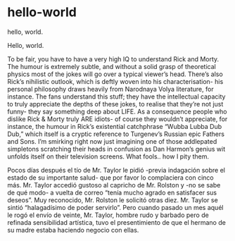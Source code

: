 # hello-world
hello, world.

Hello, world.

To be fair, you have to have a very high IQ to understand Rick and Morty. The humour is extremely subtle, and without a solid grasp of theoretical physics most of the jokes will go over a typical viewer’s head. There’s also Rick’s nihilistic outlook, which is deftly woven into his characterisation- his personal philosophy draws heavily from Narodnaya Volya literature, for instance. The fans understand this stuff; they have the intellectual capacity to truly appreciate the depths of these jokes, to realise that they’re not just funny- they say something deep about LIFE. As a consequence people who dislike Rick & Morty truly ARE idiots- of course they wouldn’t appreciate, for instance, the humour in Rick’s existential catchphrase “Wubba Lubba Dub Dub,” which itself is a cryptic reference to Turgenev’s Russian epic Fathers and Sons. I’m smirking right now just imagining one of those addlepated simpletons scratching their heads in confusion as Dan Harmon’s genius wit unfolds itself on their television screens. What fools.. how I pity them. 

Pocos días después el tío de Mr. Taylor le pidió -previa indagación sobre el estado de su importante salud- que por favor lo complaciera con cinco más. Mr. Taylor accedió gustoso al capricho de Mr. Rolston y -no se sabe de qué modo- a vuelta de correo “tenía mucho agrado en satisfacer sus deseos”. Muy reconocido, Mr. Rolston le solicitó otras diez. Mr. Taylor se sintió “halagadísimo de poder servirlo”. Pero cuando pasado un mes aquél le rogó el envío de veinte, Mr. Taylor, hombre rudo y barbado pero de refinada sensibilidad artística, tuvo el presentimiento de que el hermano de su madre estaba haciendo negocio con ellas.
